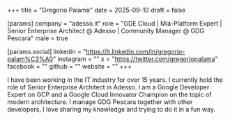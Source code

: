 +++
title = "Gregorio Palamà"
date = 2025-09-10
draft = false

[params]
company = "adesso.it"
role = "GDE Cloud | Mia-Platform Expert | Senior Enterprise Architect @ Adesso | Community Manager @ GDG Pescara"
male = true

[params.social]
linkedin = "https://it.linkedin.com/in/gregorio-palam%C3%A0"
instagram = ""
x = "https://twitter.com/gregoriopalama"
facebook = ""
github = ""
website = ""
+++

I have been working in the IT industry for over 15 years. I currently hold the role of Senior Enterprise Architect in Adesso. I am a Google Developer Expert on GCP and a Google Cloud Innovator Champion on the topic of modern architecture. I manage GDG Pescara together with other developers, I love sharing my knowledge and trying to do it in a fun way.
